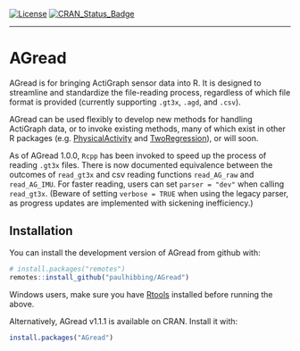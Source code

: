 [![License](https://img.shields.io/badge/licence-MIT-blue.svg)](https://opensource.org/licenses/MIT)
[![CRAN\_Status\_Badge](http://www.r-pkg.org/badges/version/AGread)](https://cran.r-project.org/package=AGread)

-----

# AGread

AGread is for bringing ActiGraph sensor data into R. It is designed to
streamline and standardize the file-reading process, regardless of which
file format is provided (currently supporting `.gt3x`, `.agd`, and `.csv`).

AGread can be used flexibly to develop new methods for handling
ActiGraph data, or to invoke existing methods, many of which exist in
other R packages
(e.g. [PhysicalActivity](https://cran.r-project.org/package=PhysicalActivity)
and [TwoRegression](https://cran.r-project.org/package=TwoRegression)),
or will soon.

As of AGread 1.0.0, `Rcpp` has been invoked to speed up the process of
reading `.gt3x` files. There is now documented equivalence between the
outcomes of `read_gt3x` and csv reading functions `read_AG_raw` and
`read_AG_IMU`. For faster reading, users can set `parser = "dev"` when
calling `read_gt3x`. (Beware of setting `verbose = TRUE` when using
the legacy parser, as progress updates are implemented with sickening
inefficiency.)

## Installation

You can install the development version of AGread from github with:

``` r
# install.packages("remotes")
remotes::install_github("paulhibbing/AGread")
```

Windows users, make sure you have
[Rtools](https://cran.r-project.org/bin/windows/Rtools/) installed
before running the above.

Alternatively, AGread v1.1.1 is available on CRAN. Install it with:

``` r
install.packages("AGread")
```
